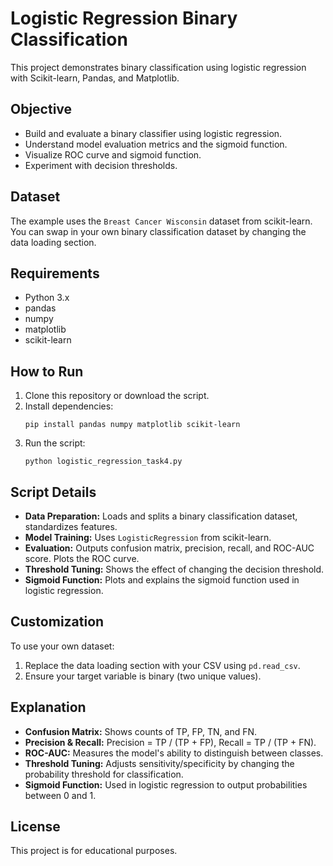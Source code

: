 # Logistic Regression Binary Classification

This project demonstrates binary classification using logistic regression with Scikit-learn, Pandas, and Matplotlib.

## Objective

- Build and evaluate a binary classifier using logistic regression.
- Understand model evaluation metrics and the sigmoid function.
- Visualize ROC curve and sigmoid function.
- Experiment with decision thresholds.

## Dataset

The example uses the `Breast Cancer Wisconsin` dataset from scikit-learn. You can swap in your own binary classification dataset by changing the data loading section.

## Requirements

- Python 3.x
- pandas
- numpy
- matplotlib
- scikit-learn

## How to Run

1. Clone this repository or download the script.
2. Install dependencies:
   ```
   pip install pandas numpy matplotlib scikit-learn
   ```
3. Run the script:
   ```
   python logistic_regression_task4.py
   ```

## Script Details

- **Data Preparation:** Loads and splits a binary classification dataset, standardizes features.
- **Model Training:** Uses `LogisticRegression` from scikit-learn.
- **Evaluation:** Outputs confusion matrix, precision, recall, and ROC-AUC score. Plots the ROC curve.
- **Threshold Tuning:** Shows the effect of changing the decision threshold.
- **Sigmoid Function:** Plots and explains the sigmoid function used in logistic regression.

## Customization

To use your own dataset:
1. Replace the data loading section with your CSV using `pd.read_csv`.
2. Ensure your target variable is binary (two unique values).

## Explanation

- **Confusion Matrix:** Shows counts of TP, FP, TN, and FN.
- **Precision & Recall:** Precision = TP / (TP + FP), Recall = TP / (TP + FN).
- **ROC-AUC:** Measures the model's ability to distinguish between classes.
- **Threshold Tuning:** Adjusts sensitivity/specificity by changing the probability threshold for classification.
- **Sigmoid Function:** Used in logistic regression to output probabilities between 0 and 1.

## License

This project is for educational purposes.
